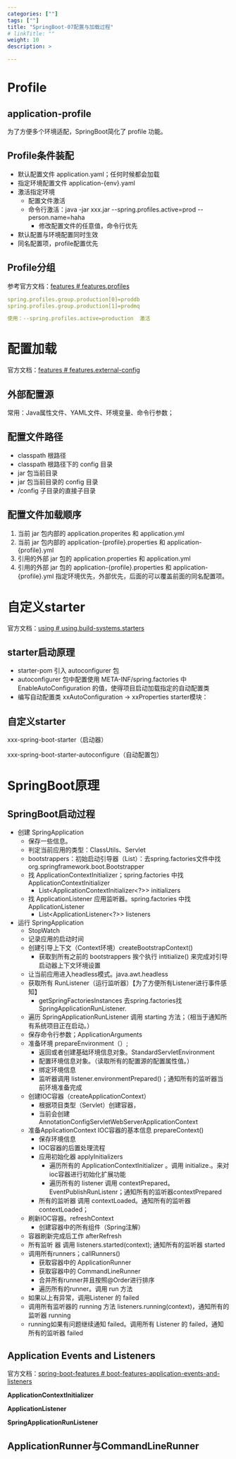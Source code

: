 ```yaml
---
categories: [""]
tags: [""]
title: "SpringBoot-07配置与加载过程"
# linkTitle: ""
weight: 10
description: >

---
```


# Profile

## application-profile

为了方便多个环境适配，SpringBoot简化了 profile 功能。

## Profile条件装配

* 默认配置文件  application.yaml；任何时候都会加载
* 指定环境配置文件  application-{env}.yaml
* 激活指定环境
    * 配置文件激活
    * 命令行激活：java -jar xxx.jar --spring.profiles.active=prod  --person.name=haha
        * 修改配置文件的任意值，命令行优先
* 默认配置与环境配置同时生效
* 同名配置项，profile配置优先
## Profile分组

参考官方文档：[features # features.profiles](https://docs.spring.io/spring-boot/docs/current/reference/html/features.html#features.profiles)

```yaml
spring.profiles.group.production[0]=proddb
spring.profiles.group.production[1]=prodmq

使用：--spring.profiles.active=production  激活
```

# 配置加载

官方文档：[features # features.external-config](https://docs.spring.io/spring-boot/docs/current/reference/html/features.html#features.external-config)

## 外部配置源

常用：Java属性文件、YAML文件、环境变量、命令行参数；

## 配置文件路径

* classpath 根路径
* classpath 根路径下的 config 目录
* jar 包当前目录
* jar 包当前目录的 config 目录
* /config 子目录的直接子目录
## 配置文件加载顺序

1. 当前 jar 包内部的 application.properites 和 application.yml
2. 当前 jar 包内部的 application-{profile}.properties 和 application-{profile}.yml
3. 引用的外部 jar 包的 application.properties 和 application.yml
4. 引用的外部 jar 包的 application-{profile}.properties 和 application-{profile}.yml
指定环境优先，外部优先，后面的可以覆盖前面的同名配置项。

# 自定义starter

官方文档：[using # using.build-systems.starters](https://docs.spring.io/spring-boot/docs/current/reference/html/using.html#using.build-systems.starters)

## starter启动原理

* starter-pom 引入 autoconfigurer 包
* autoconfigurer 包中配置使用 META-INF/spring.factories 中 EnableAutoConfiguration 的值，使得项目启动加载指定的自动配置类
* 编写自动配置类 xxAutoConfiguration -> xxProperties
starter模块：


## 自定义starter

xxx-spring-boot-starter（启动器）

xxx-spring-boot-starter-autoconfigure（自动配置包）


# SpringBoot原理

## SpringBoot启动过程

* 创建 SpringApplication
    * 保存一些信息。
    * 判定当前应用的类型：ClassUtils、Servlet
    * bootstrappers：初始启动引导器（List<Bootstrapper>）：去spring.factories文件中找 org.springframework.boot.Bootstrapper
    * 找 ApplicationContextInitializer；spring.factories 中找 ApplicationContextInitializer
        * List<ApplicationContextInitializer<?>> initializers
    * 找 ApplicationListener 应用监听器。spring.factories 中找 ApplicationListener
        * List<ApplicationListener<?>> listeners
* 运行 SpringApplication
    * StopWatch
    * 记录应用的启动时间
    * 创建引导上下文（Context环境）createBootstrapContext()
        * 获取到所有之前的 bootstrappers 挨个执行 intitialize() 来完成对引导启动器上下文环境设置
    * 让当前应用进入headless模式。java.awt.headless
    * 获取所有 RunListener（运行监听器）【为了方便所有Listener进行事件感知】
        * getSpringFactoriesInstances 去spring.factories找 SpringApplicationRunListener. 
    * 遍历 SpringApplicationRunListener 调用 starting 方法；（相当于通知所有系统项目正在启动。）
    * 保存命令行参数；ApplicationArguments
    * 准备环境 prepareEnvironment（）;
        * 返回或者创建基础环境信息对象。StandardServletEnvironment
        * 配置环境信息对象。（读取所有的配置源的配置属性值。）
        * 绑定环境信息
        * 监听器调用 listener.environmentPrepared()；通知所有的监听器当前环境准备完成
    * 创建IOC容器（createApplicationContext）
        * 根据项目类型（Servlet）创建容器，
        * 当前会创建 AnnotationConfigServletWebServerApplicationContext
    * 准备ApplicationContext IOC容器的基本信息 prepareContext()
        * 保存环境信息
        * IOC容器的后置处理流程
        * 应用初始化器 applyInitializers
            * 遍历所有的 ApplicationContextInitializer 。调用 initialize.。来对ioc容器进行初始化扩展功能
            * 遍历所有的 listener 调用 contextPrepared。EventPublishRunListenr；通知所有的监听器contextPrepared
        * 所有的监听器 调用 contextLoaded。通知所有的监听器 contextLoaded；
    * 刷新IOC容器。refreshContext
        * 创建容器中的所有组件（Spring注解）
    * 容器刷新完成后工作 afterRefresh
    * 所有监听 器 调用 listeners.started(context); 通知所有的监听器 started
    * 调用所有runners；callRunners()
        * 获取容器中的 ApplicationRunner 
        * 获取容器中的  CommandLineRunner
        * 合并所有runner并且按照@Order进行排序
        * 遍历所有的runner。调用 run 方法
    * 如果以上有异常，调用Listener 的 failed
    * 调用所有监听器的 running 方法  listeners.running(context)，通知所有的监听器 running 
    * running如果有问题继续通知 failed。调用所有 Listener 的 failed，通知所有的监听器 failed



## Application Events and Listeners

官方文档：[spring-boot-features # boot-features-application-events-and-listeners](https://docs.spring.io/spring-boot/docs/current/reference/html/spring-boot-features.html#boot-features-application-events-and-listeners)

**ApplicationContextInitializer**

**ApplicationListener**

**SpringApplicationRunListener**

## ApplicationRunner与CommandLineRunner







# 


